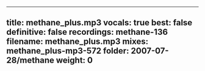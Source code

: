 
---
title: methane_plus.mp3
vocals: true
best: false
definitive: false
recordings: methane-136
filename: methane_plus.mp3
mixes: methane_plus-mp3-572
folder: 2007-07-28/methane
weight: 0
---
